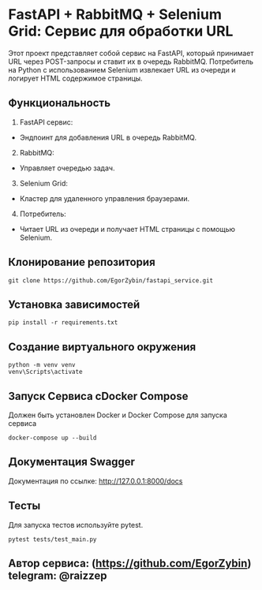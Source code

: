 # FastAPI + RabbitMQ + Selenium Grid: Сервис для обработки URL

Этот проект представляет собой сервис на FastAPI, который принимает URL через POST-запросы и ставит их в очередь
RabbitMQ. Потребитель на Python с использованием Selenium извлекает URL из очереди и логирует HTML содержимое страницы.

## Функциональность

1. FastAPI сервис:

- Эндпоинт для добавления URL в очередь RabbitMQ.

2. RabbitMQ:

- Управляет очередью задач.

3. Selenium Grid:

- Кластер для удаленного управления браузерами.

4. Потребитель:

- Читает URL из очереди и получает HTML страницы с помощью Selenium.


##  Клонирование репозитория
```
git clone https://github.com/EgorZybin/fastapi_service.git
```

## Установка зависимостей
```
pip install -r requirements.txt
```

## Создание виртуального окружения
```
python -m venv venv
venv\Scripts\activate
```

## Запуск Сервиса сDocker Compose
Должен быть установлен Docker и Docker Compose для запуска сервиса
```
docker-compose up --build
```

## Документация Swagger

Документация по ссылке: http://127.0.0.1:8000/docs

## Тесты
Для запуска тестов используйте pytest.
```
pytest tests/test_main.py
```

## Автор сервиса: (https://github.com/EgorZybin) telegram: @raizzep

